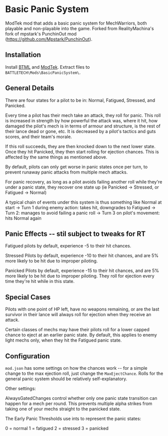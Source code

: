 # Basic Panic System
ModTek mod that adds a basic panic system for MechWarriors, both playable and non-playable into the game.  Forked from RealityMachina's fork of mpstark's PunchinOut mod (https://github.com/Mpstark/PunchinOut).

## Installation

Install [BTML](https://github.com/Mpstark/BattleTechModLoader) and [ModTek](https://github.com/Mpstark/ModTek). Extract files to `BATTLETECH\Mods\BasicPanicSystem\`.

## General Details

There are four states for a pilot to be in: Normal, Fatigued, Stressed, and Panicked.

Every time a pilot has their mech take an attack, they roll for panic. This roll is increased in strength by how powerful the attack was, where it hit, how damaged the pilot's mech is in terms of armour and structure, is the rest of their lance dead or gone, etc. It is decreased by a pilot's tactics and guts scores, and their team's morale.

If this roll succeeds, they are then knocked down to the next lower state. Once they hit Panicked, they then start rolling for ejection chances. This is affected by the same things as mentioned above.

By default, pilots can only get worse in panic states once per turn, to prevent runaway panic attacks from multiple mech attacks.

For panic recovery, as long as a pilot avoids failing another roll while they're under a panic state, they recover one state up (ie Panicked -> Stressed, or Fatigued -> Normal)

A typical chain of events under this system is thus something like Normal at start -> Turn 1 during enemy action: takes hit, downgrades to Fatigued -> Turn 2: manages to avoid failing a panic roll -> Turn 3 on pilot's movement: hits Normal again

## Panic Effects  -- stil subject to tweaks for RT

Fatigued pilots by default, experience -5 to their hit chances.

Stressed Pilots by default, experience -10 to their hit chances, and are 5% more likely to be hit due to improper piloting.

Panicked Pilots by default, experience -15 to their hit chances, and are 5% more likely to be hit due to improper piloting. They roll for ejection every time they're hit while in this state.

## Special Cases
Pilots with one point of HP left, have no weapons remaining, or are the last survivor in their lance will always roll for ejection when they receive an attack.

Certain classes of mechs may have their pilots roll for a lower capped chance to eject at an earlier panic state. By default, this applies to enemy light mechs only, when they hit the Fatigued panic state.


## Configuration

`mod.json` has some settings on how the chances work -- for a simple change to the max ejection roll, just change the `MaxEjectChance`. Rolls for the general panic system should be relatively self-explanatory.

Other settings:

AlwaysGatedChanges control whether only one panic state transition can happen for a mech per round. This prevents multiple alpha strikes from taking one of your mechs straight to the panicked state.

The Early Panic Thresholds use ints to represent the panic states:

0 = normal
1 = fatigued
2 = stressed
3 = panicked
